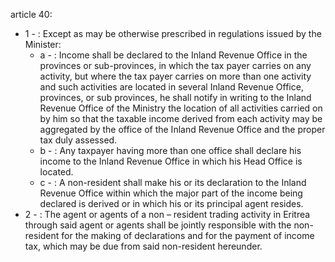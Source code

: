 article 40: 

<ul>
			<li>1 - : Except as may be otherwise prescribed in regulations issued by the Minister:<ul>
						<li>a - : Income shall be declared to the Inland Revenue Office in the provinces or sub-provinces, in which the tax payer carries on any activity, but where the tax payer carries on more than one activity and such activities are located in several Inland Revenue Office, provinces, or sub provinces, he shall notify in writing to the Inland Revenue Office of the Ministry the location of all activities carried on by him so that the taxable income derived from each activity may be aggregated by the office of the Inland Revenue Office and the proper tax duly assessed.<ul>
						</ul></li>						<li>b - : Any taxpayer having more than one office shall declare his income to the Inland Revenue Office in which his Head Office is located. <ul>
						</ul></li>						<li>c - : A non-resident shall make his or its declaration to the Inland Revenue Office within which the major part of the income being declared is derived or in which his or its principal agent resides. <ul>
						</ul></li>			</ul></li>			<li>2 - : The agent or agents of a non – resident trading activity in Eritrea through said agent or agents shall be jointly responsible with the non-resident for the making of declarations and for the payment of income tax, which may be due from said non-resident hereunder.<ul>
			</ul></li></ul>
